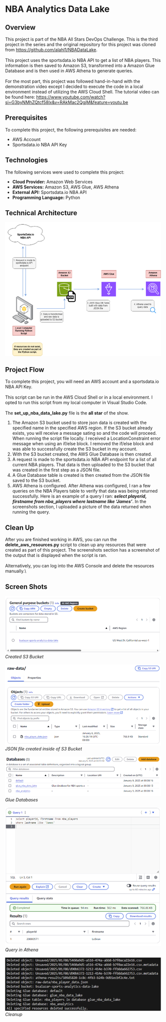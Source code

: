 # NBA Analytics Data Lake
## Overview
This project is part of the NBA All Stars DevOps Challenge. This is the third project in the series and the original repository for this project was cloned from https://github.com/alahl1/NBADataLake. \
\
This project uses the sportsdata.io NBA API to get a list of NBA players. This information is then saved to Amazon S3, transformed into a Amazon Glue Database and is then used in AWS Athena to generate queries.\
\
For the most part, this project was followed hand-in-hand with the demonstration video except I decided to execute the code in a local environment instead of utilizing the AWS Cloud Shell. The tutorial video can be found here: https://www.youtube.com/watch?si=G3byNMhZQtcf58lx&v=RAkMac2QgjM&feature=youtu.be
## Prerequisites
To complete this project, the following prerequisites are needed:
- AWS Account
- Sportsdata.io NBA API Key
## Technologies
The following services were used to complete this project:
- **Cloud Provider:** Amazon Web Services
- **AWS Services:** Amazon S3, AWS Glue, AWS Athena
- **External API:** Sportsdata.io NBA API
- **Programming Language:** Python
## Technical Architecture
![alt text](images/Day3DataLakeDiagram.png)
## Project Flow
To complete this project, you will need an AWS account and a sportsdata.io NBA API Key.\
\
This script can be run in the AWS Cloud Shell or in a local environment. I opted to run this script from my local computer in Visual Studio Code.\
\
The **set_up_nba_data_lake.py** file is the **all star** of the show. 

1.	The Amazon S3 bucket used to store json data is created with the specified name in the specified AWS region. If the S3 bucket already exists, you will receive a message sating so and the code will proceed. When running the script file locally. I received a LocationConstraint error message when using an if/else block. I removed the if/else block and was able to successfully create the S3 bucket in my account.
2.	With the S3 bucket created, the AWS Glue Database is then created.
3.	A request is made to the sportsdata.io NBA API endpoint for a list of all current NBA players. That data is then uploaded to the S3 bucket that was created in the first step as a JSON file.
4.	A Glue Database table is created is then created from the JSON file saved to the S3 bucket.
5.	AWS Athena is configured. After Athena was configured, I ran a few queries on the NBA Players table to verify that data was being returned successfully. Here is an example of a query I ran: ***select playerid, firstname from nba_players where lastname like ‘James’***. In the screenshots section, I uploaded a picture of the data returned when running the query.
## Clean Up
After you are finished working in AWS, you can run the **delete_aws_resources.py** script to clean up any resources that were created as part of this project. The screenshots section has a screenshot of the output that is displayed when the script is ran.\
\
Alternatively, you can log into the AWS Console and delete the resources manually.\
## Screen Shots
![alt text](images/s3bucket.png)\
*Created S3 Bucket*\
\
![alt text](images/json-file.png)\
*JSON file created inside of S3 Bucket*\
\
![alt text](images/gluedatabases.png)\
*Glue Databases*\
\
![alt text](images/athena-query.png)\
*Query in Athena*\
\
![alt text](images/cleanup.png)\
*Cleanup*
